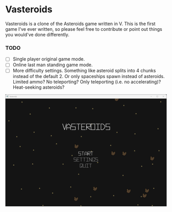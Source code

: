 # Vasteroids
Vasteroids is a clone of the Asteroids game written in V. This is the first game I've ever written, so please feel free to contribute or point out things you would've done differently.

### TODO
- [ ] Single player original game mode.
- [ ] Online last man standing game mode.
- [ ] More difficulty settings. Something like asteroid splits into 4 chunks instead of the default 2. Or only spaceships spawn instead of asteroids. Limited ammo? No teleporting? Only teleporting (i.e. no accelerating)? Heat-seeking asteroids?

![screenshot](screenshot.png)
